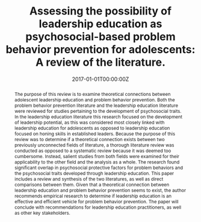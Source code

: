 ---
title: "Assessing the possibility of leadership education as psychosocial-based problem behavior prevention for adolescents: A review of the literature."

authors:
- "admin"
date: "2017-01-01T00:00:00Z"
doi: "10.12806/V16/I1/T2"
venue: "Journal of Leadership Education"
publishDate: "2017-01-01T00:00:00Z"
publication_types: ["2"]
abstract: "The purpose of this review is to examine theoretical connections between adolescent
leadership education and problem behavior prevention. Both the problem behavior prevention
literature and the leadership education literature were reviewed for studies pertaining to the
development of psychosocial traits. In the leadership education literature this research focused on
the development of leadership potential, as this was considered most closely linked with
leadership education for adolescents as opposed to leadership education focused on honing skills
in established leaders. Because the purpose of this review was to determine if a theoretical
connection exists between two previously unconnected fields of literature, a thorough literature
review was conducted as opposed to a systematic review because it was deemed too
cumbersome. Instead, salient studies from both fields were examined for their applicability to the
other field and the analysis as a whole. The research found significant overlap in psychosocial
protective factors for problem behaviors and the psychosocial traits developed through leadership
education. This paper includes a review and synthesis of the two literatures, as well as
direct comparisons between them. Given that a theoretical connection between leadership
education and problem behavior prevention seems to exist, the author recommends empirical
research to determine if leadership education is an effective and efficient vehicle for problem
behavior prevention. The paper will conclude with recommendations for leadership education
practitioners, as well as other key stakeholders."
summary: "Caputi, T. L. (2017). Assessing the Possibility of Leadership Education as Psychosocial-Based Problem Behavior Prevention for Adolescents: A Review of the Literature. Journal of Leadership Education, 16(1), 115132. doi:10.12806/v16/i1/t2"
tags: 
featured: false
links:
- name: Paper Link
  url: "https://journalofleadershiped.org/wp-content/uploads/2019/02/16_1_caputi.pdf"
url_pdf: "/files/JOLE-2017.pdf"
image:
  focal_point: ""
  preview_only: false
---